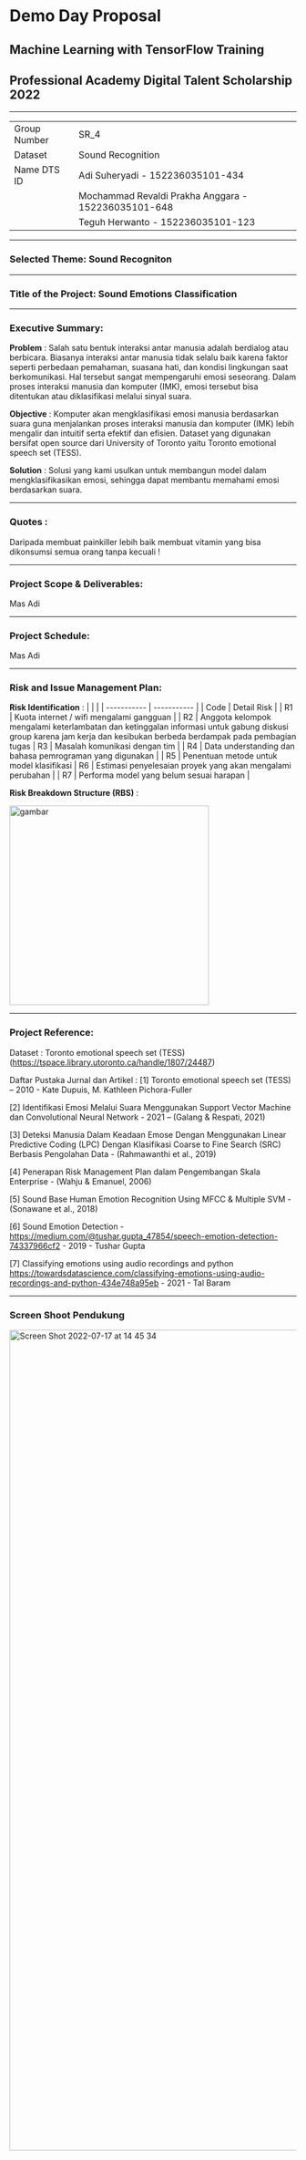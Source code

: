 # Demo Day Proposal
## Machine Learning with TensorFlow Training
## Professional Academy Digital Talent Scholarship 2022
---

|  | |
| ----------- | ----------- |
| Group Number | SR_4 |
| Dataset | Sound Recognition | 
| Name DTS ID | Adi Suheryadi - 152236035101-434 | 
|  | Mochammad Revaldi Prakha Anggara - 152236035101-648  | 
|  | Teguh Herwanto - 152236035101-123 | 

---

### Selected Theme: Sound Recogniton
---

### Title of the Project: Sound Emotions Classification
---

### Executive Summary:
__Problem__ :  Salah satu bentuk interaksi antar manusia adalah berdialog atau berbicara. Biasanya interaksi antar manusia tidak selalu baik karena faktor seperti perbedaan pemahaman, suasana hati, dan kondisi lingkungan saat berkomunikasi. Hal tersebut sangat mempengaruhi emosi seseorang.  Dalam proses interaksi manusia dan komputer (IMK), emosi tersebut bisa ditentukan atau diklasifikasi melalui sinyal suara.

__Objective__ : Komputer akan mengklasifikasi emosi manusia berdasarkan suara guna menjalankan proses interaksi manusia dan komputer (IMK) lebih mengalir dan intuitif serta efektif dan efisien. Dataset yang digunakan bersifat open source dari University of Toronto yaitu Toronto emotional speech set (TESS).

__Solution__ : Solusi yang kami usulkan untuk membangun model dalam mengklasifikasikan emosi, sehingga dapat membantu memahami emosi berdasarkan suara.

---

### Quotes : 
Daripada membuat painkiller lebih baik membuat vitamin yang bisa dikonsumsi semua orang tanpa kecuali !

---

### Project Scope & Deliverables:
Mas Adi

---

### Project Schedule:
Mas Adi

---

### Risk and Issue Management Plan:
__Risk Identification__ :
|  | |
| ----------- | ----------- |
| Code | Detail Risk |
| R1 | Kuota internet / wifi mengalami gangguan | 
| R2 | Anggota kelompok mengalami keterlambatan dan ketinggalan informasi untuk gabung diskusi group karena jam kerja dan kesibukan berbeda berdampak pada pembagian tugas
|  R3 | Masalah komunikasi dengan tim |
| R4 | Data understanding dan bahasa pemrograman yang digunakan |
| R5 | Penentuan metode untuk model klasifikasi
| R6 | Estimasi penyelesaian proyek yang akan mengalami perubahan |
| R7 | Performa model yang belum sesuai harapan |

__Risk Breakdown Structure (RBS)__ :

<img width="350" alt="gambar" src="https://user-images.githubusercontent.com/48756138/179389600-c8582bd7-62cd-48ba-9c72-60ddb1e97d7a.png">

--- 

### Project Reference:
Dataset : Toronto emotional speech set (TESS) (https://tspace.library.utoronto.ca/handle/1807/24487)

Daftar Pustaka Jurnal dan Artikel  : 
[1] Toronto emotional speech set (TESS) – 2010 - Kate Dupuis, M. Kathleen Pichora-Fuller

[2] Identifikasi Emosi Melalui Suara Menggunakan Support Vector Machine dan Convolutional Neural Network - 2021 – (Galang & Respati, 2021)

[3] Deteksi Manusia Dalam Keadaan Emose Dengan Menggunakan Linear Predictive Coding (LPC) Dengan Klasifikasi Coarse to Fine Search (SRC) Berbasis Pengolahan Data - (Rahmawanthi et al., 2019)

[4] Penerapan Risk Management Plan dalam Pengembangan Skala Enterprise - (Wahju & Emanuel, 2006)

[5] Sound Base Human Emotion Recognition Using MFCC & Multiple SVM  - (Sonawane et al., 2018)

[6] Sound Emotion Detection - https://medium.com/@tushar.gupta_47854/speech-emotion-detection-74337966cf2 -  2019 -  Tushar Gupta

[7] Classifying emotions using audio recordings and python https://towardsdatascience.com/classifying-emotions-using-audio-recordings-and-python-434e748a95eb - 2021 - Tal Baram

--- 

### Screen Shoot Pendukung

<img width="1440" alt="Screen Shot 2022-07-17 at 14 45 34" src="https://user-images.githubusercontent.com/48756138/179389713-b9478458-9e19-4b6b-b742-0ffc4ed5e597.png">
